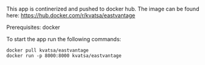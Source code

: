 This app is continerized and pushed to docker hub.
The image can be found here: https://hub.docker.com/r/kvatsa/eastvantage

Prerequisites:
docker

To start the app run the following commands:

```
docker pull kvatsa/eastvantage
docker run -p 8000:8000 kvatsa/eastvantage
```
